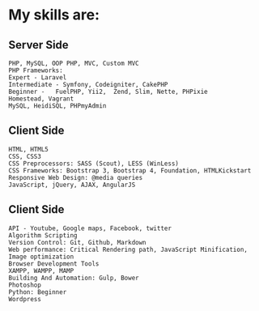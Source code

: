 # My skills are:
## Server Side ##
    PHP, MySQL, OOP PHP, MVC, Custom MVC
    PHP Frameworks:
    Expert - Laravel
    Intermediate - Symfony, Codeigniter, CakePHP
    Beginner -   FuelPHP, Yii2,  Zend, Slim, Nette, PHPixie
    Homestead, Vagrant
    MySQL, HeidiSQL, PHPmyAdmin
    
 ## Client Side
    HTML, HTML5
    CSS, CSS3
    CSS Preprocessors: SASS (Scout), LESS (WinLess)
    CSS Frameworks: Bootstrap 3, Bootstrap 4, Foundation, HTMLKickstart
    Responsive Web Design: @media queries
    JavaScript, jQuery, AJAX, AngularJS
 
 ## Client Side
    API - Youtube, Google maps, Facebook, twitter
    Algorithm Scripting
    Version Control: Git, Github, Markdown
    Web performance: Critical Rendering path, JavaScript Minification, Image optimization
    Browser Development Tools
    XAMPP, WAMPP, MAMP
    Building And Automation: Gulp, Bower
    Photoshop
    Python: Beginner
    Wordpress
    

